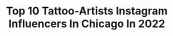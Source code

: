 ---
title: Top 10 Tattoo-Artists Instagram Influencers In Chicago In 2022
description: >-
  Find top tattoo-artists Instagram influencers in Chicago in 2022. Most popular hashtags: #tattooartist #chicago #art #chicagoartist.
platform: Instagram
hits: 56
text_top: Discover the most popular Instagram accounts on inBeat.
text_bottom: inBeat holds 56 Instagram influencers like this in Chicago, United States for you to connect with.
profiles:
  - username: "jaywalton_art"
    fullname: >-
      jay walton
    bio: >-
      Chicago (Woodside) Tattoo Artist/ Artist $75 dollar minimum/ deposit required to book Email: Joltlightning9@gmail.com cashapp: $jwaltonart
    location: "United States"
    followers: 29393
    engagement: 602
    commentsToLikes: 0.025797
    id: ck1399k17k76p0i195pk2fqlk
    verified: false
    hashtags: "#nojusticenopeace, #blackartist, #blm, #sketchbook"
  - username: "menton3"
    fullname: >-
      menton3
    bio: >-
      artist-musician-tattooist living in Atlanta GA
    location: "United States"
    followers: 23780
    engagement: 513
    commentsToLikes: 0.022023
    id: ck5hoa0srp7co0i11jzuuig9q
    verified: false
    hashtags: "#gothgirl, #oilpainting, #tattooartist, #painting"
  - username: "art_danny_ponce"
    fullname: >-
      🇲🇽 Daniel Ponce 🇲🇽
    bio: >-
      Chicago/México Art & Tattoos Casas Grandes, Chihuahua MX Private studio DM for tattoo appointments or art/prints requests
    location: "United States"
    followers: 26397
    engagement: 373
    commentsToLikes: 0.025562
    id: ck0w42m75whyi0i191msr7p1d
    verified: false
    hashtags: "#chicago, #chicagotattooartist, #instaart, #blackandgreytattoo"
  - username: "nessie_blaze"
    fullname: >-
      𝐍𝐞𝐬𝐬𝐢𝐞 𝐁𝐥𝐚𝐳𝐞
    bio: >-
      𝔗𝔞𝔱𝔱𝔬𝔬𝔢𝔯 • 𝔓𝔞𝔦𝔫𝔱𝔢𝔯 • 𝔅𝔯𝔞𝔱 ♈️ Black Ink Crew Compton. 💕 Text “Tattoo” to 267-223-5660 to book. 🔺PR: @raethepublicist @arianad_pr 🔺ASST: @dejah.mc
    location: "United States"
    followers: 35340
    engagement: 257
    commentsToLikes: 0.041340
    id: ck14jo9lelctg0i19m675pqat
    verified: false
    hashtags: "#atlanta, #petersstreetstation, #linkinbio, #dope"
  - username: "futureteller"
    fullname: >-
      gifford kasen
    bio: >-
      Artist/Owner @logansquaretattoo in Chicago- Futuretellerart@Gmail.com
    location: "United States"
    followers: 25619
    engagement: 88
    commentsToLikes: 0.014845
    id: ck15u2qtll5000i19gpgx1tp1
    verified: false
    hashtags: "#biomechanical, #stilllife, #drawing, #oilpainting"
  - username: "onlythedeadaresmiling"
    fullname: >-
      Tim Biedron
    bio: >-
      Ft. Collins Colorado. All booking via website
    location: "United States"
    followers: 12528
    engagement: 952
    commentsToLikes: 0.030889
    id: ck5zj6glth15p0i148lmbyj1y
    verified: false
    hashtags: "#moleskine, #coloradotattooartist, #blackandgreytattoo, #blackandgrey"
  - username: "yu_yarik"
    fullname: >-
      ILLUSTRATOR & TATTOO Artist
    bio: >-
      👩🏻Yulia Lyuto 🍊Realistic ILLUSTRATIONS 🖊Tattoo works - @yarik.tattoo 🖼My art works - #liuto_art • 📮Order & cooperation ➡️ DIRECT 🇺🇸Chicago,USA
    location: "United States"
    followers: 7689
    engagement: 1865
    commentsToLikes: 0.083644
    id: ck0w4iggryq5s0i19kkii6ftl
    verified: false
    hashtags: "#prismacolor, #prismacolors, #sketchbookdrawing, #sketchmarker"
  - username: "v_affliction"
    fullname: >-
      Tattoo Artist
    bio: >-
      Artistic tattoos to compliment your body • Floral🌺🌹 • Dark🖤🌙 DM for appointments 📋 Chicago
    location: "United States"
    followers: 10136
    engagement: 1088
    commentsToLikes: 0.016326
    id: ck8tahfmcrrnl0j78c3f1opkj
    verified: false
    hashtags: ""
  - username: "mwanhala"
    fullname: >-
      Michelle Wanhala
    bio: >-
      Chicago * @good.omen.tattoo * Appointment only * Flash only * Available flash posted in story highlights * DM to book * Shop:
    location: "United States"
    followers: 24212
    engagement: 320
    commentsToLikes: 0.007439
    id: ck15r5h1q685s0i194n8thjch
    verified: false
    hashtags: "#acrylicpaint, #quarantine, #chicagoartists, #gellyroll"
  - username: "adamdeanart"
    fullname: >-
      Adam Makharita (NYC)
    bio: >-
      Artist at @dot.creativegroup Booking/Inquiries here ONLY👇
    location: "United States"
    followers: 17940
    engagement: 449
    commentsToLikes: 0.032223
    id: ckaord8jnmp4u0i7841fruynu
    verified: false
    hashtags: "#blackabdgreyrealism, #blackandgreyrealism, #finelinetattoos, #tattoo"
---